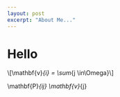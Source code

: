 ```yaml
---
layout: post
excerpt: "About Me..."
---
```


# Hello

\\[\mathbf{v}_{i} = \sum_{j \in\Omega}\\]

\mathbf{P}_{ij} \mathbf{v}_{j}
 